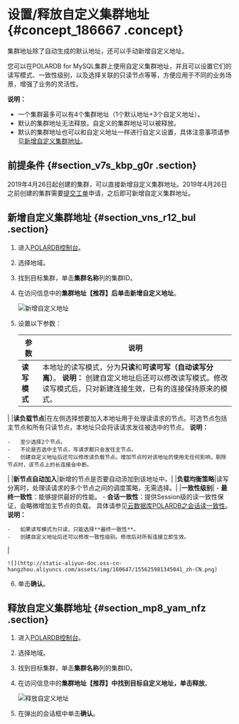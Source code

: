 # 设置/释放自定义集群地址 {#concept_186667 .concept}

集群地址除了自动生成的默认地址，还可以手动新增自定义地址。

您可以在POLARDB for MySQL集群上使用自定义集群地址，并且可以设置它们的读写模式、一致性级别，以及选择关联的只读节点等等，方便应用于不同的业务场景，增强了业务的灵活性。

**说明：** 

-   一个集群最多可以有4个集群地址（1个默认地址+3个自定义地址）。
-   默认的集群地址无法释放。自定义的集群地址可以被释放。
-   默认的集群地址也可以和自定义地址一样进行自定义设置，具体注意事项请参见[新增自定义集群地址](#)。

## 前提条件 {#section_v7s_kbp_g0r .section}

2019年4月26日起创建的集群，可以直接新增自定义集群地址。2019年4月26日之前创建的集群需要[提交工单](https://workorder.console.aliyun.com/console.htm#/ticket/add?productCode=polardb)申请，之后即可新增自定义集群地址。

## 新增自定义集群地址 {#section_vns_r12_bul .section}

1.  进入[POLARDB控制台](https://polardb.console.aliyun.com/)。
2.  选择地域。
3.  找到目标集群，单击**集群名称**列的集群ID。
4.  在访问信息中的**集群地址【推荐】**后单击**新增自定义地址**。

    ![新增自定义地址](http://static-aliyun-doc.oss-cn-hangzhou.aliyuncs.com/assets/img/160647/155625981345027_zh-CN.png)

5.  设置以下参数：

    |参数|说明|
    |--|--|
    |**读写模式**|本地址的读写模式，分为**只读**和**可读可写（自动读写分离）**。 **说明：** 创建自定义地址后还可以修改读写模式。修改读写模式后，只对新建连接生效，已有的连接保持原来的模式。

 |
    |**读负载节点**|在左侧选择想要加入本地址用于处理读请求的节点。可选节点包括主节点和所有只读节点，本地址只会将读请求发往被选中的节点。 **说明：** 

    -   至少选择2个节点。
    -   不论是否选中主节点，写请求都只会发往主节点。
    -   创建自定义地址后还可以修改读负载节点。增加节点时对该地址的使用无任何影响，剔除节点时，该节点上的长连接会中断。
 |
    |**新节点自动加入**|新增的节点是否要自动添加到该地址中。|
    |**负载均衡策略**|读写分离时，处理读请求的多个节点之间的调度策略，无需选择。|
    |**一致性级别**|     -   **最终一致性**：能够提供最好的性能。
    -   **会话一致性**：提供Session级的读一致性保证，会略微增加主节点的负载。
 具体请参见[云数据库POLARDB之会话读一致性](../../../../cn.zh-CN/产品简介/隐藏目录/云数据库POLARDB之会话读一致性.md#)。 **说明：** 

    -   如果读写模式为只读，只能选择**最终一致性**。
    -   创建自定义地址后还可以修改一致性级别。修改后对所有连接立即生效。
 |

    ![](http://static-aliyun-doc.oss-cn-hangzhou.aliyuncs.com/assets/img/160647/155625981345041_zh-CN.png)

6.  单击**确认**。

## 释放自定义集群地址 {#section_mp8_yam_nfz .section}

1.  进入[POLARDB控制台](https://polardb.console.aliyun.com/)。
2.  选择地域。
3.  找到目标集群，单击**集群名称**列的集群ID。
4.  在访问信息中的**集群地址【推荐】**中找到目标自定义地址，单击**释放**。

    ![释放自定义地址](http://static-aliyun-doc.oss-cn-hangzhou.aliyuncs.com/assets/img/160647/155625981345049_zh-CN.png)

5.  在弹出的会话框中单击**确认**。

